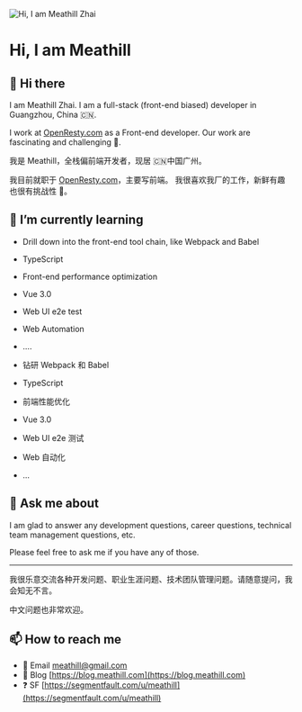 ![Hi, I am Meathill Zhai](https://qiniu.meathill.com/wp-content/uploads/2020/07/IMG_1437-2048x2021.jpg)

Hi, I am Meathill
=================

## 👋 Hi there

I am Meathill Zhai. I am a full-stack (front-end biased) developer in Guangzhou, China 🇨🇳.

I work at [OpenResty.com](https://openresty.com/en/) as a Front-end developer.
Our work are fascinating and challenging 💪.

我是 Meathill，全栈偏前端开发者，现居 🇨🇳中国广州。

我目前就职于 [OpenResty.com](https://openresty.com.cn/cn/)，主要写前端。
我很喜欢我厂的工作，新鲜有趣也很有挑战性 💪。

## 🌱 I’m currently learning

* Drill down into the front-end tool chain, like Webpack and Babel
* TypeScript
* Front-end performance optimization
* Vue 3.0
* Web UI e2e test
* Web Automation  
* ....

* 钻研 Webpack 和 Babel
* TypeScript
* 前端性能优化
* Vue 3.0
* Web UI e2e 测试
* Web 自动化  
* ...

## 💬 Ask me about

I am glad to answer any development questions, career questions,
technical team management questions, etc.

Please feel free to ask me if you have any of those.

--------

我很乐意交流各种开发问题、职业生涯问题、技术团队管理问题。请随意提问，我会知无不言。

中文问题也非常欢迎。

## 📫 How to reach me

* 📧 Email [meathill@gmail.com](mailto:meathill@gmail.com)
* 📝 Blog [https://blog.meathill.com](https://blog.meathill.com)
* ❓ SF [https://segmentfault.com/u/meathill](https://segmentfault.com/u/meathill)
